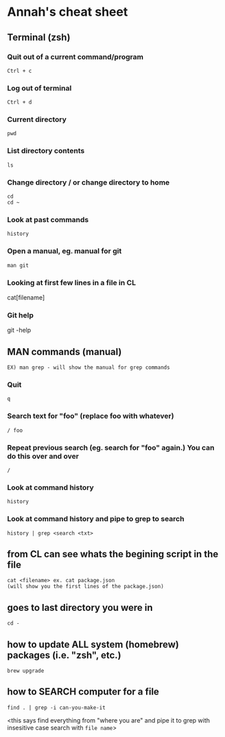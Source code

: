 # Annah's cheat sheet

## Terminal (zsh)

### Quit out of a current command/program

	Ctrl + c

### Log out of terminal

	Ctrl + d

### Current directory

	pwd

### List directory contents

	ls

### Change directory / or change directory to home

	cd
	cd ~

### Look at past commands

	history

### Open a manual, eg. manual for git

	man git

### Looking at first few lines in a file in CL

  cat[filename]

### Git help

  git -help

  
## MAN commands (manual) 
<brings up a manual for the command>

	EX) man grep - will show the manual for grep commands

### Quit

	q

### Search text for "foo" (replace foo with whatever)

	/ foo

### Repeat previous search (eg. search for "foo" again.) You can do this over and over

	/

### Look at command history

	history

### Look at command history and pipe to grep to search

	history | grep <search <txt>

## from CL can see whats the begining script in the file

	cat <filename> ex. cat package.json 
	(will show you the first lines of the package.json)

## goes to last directory you were in
	cd -

## how to update ALL system (homebrew) packages (i.e. "zsh", etc.)
	brew upgrade

## how to SEARCH computer for a file

	find . | grep -i can-you-make-it

<this says find everything from "where you are" and pipe it to grep with insesitive case search with `file name`>

